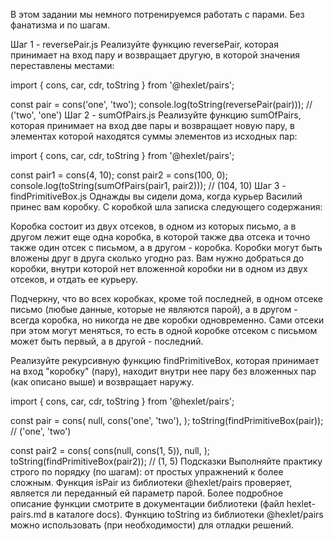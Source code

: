 В этом задании мы немного потренируемся работать с парами. Без фанатизма и по шагам.

Шаг 1 - reversePair.js
Реализуйте функцию reversePair, которая принимает на вход пару и возвращает другую, в которой значения переставлены местами:

import { cons, car, cdr, toString } from '@hexlet/pairs';

const pair = cons('one', 'two');
console.log(toString(reversePair(pair))); // ('two', 'one')
Шаг 2 - sumOfPairs.js
Реализуйте функцию sumOfPairs, которая принимает на вход две пары и возвращает новую пару, в элементах которой находятся суммы элементов из исходных пар:

import { cons, car, cdr, toString } from '@hexlet/pairs';

const pair1 = cons(4, 10);
const pair2 = cons(100, 0);
console.log(toString(sumOfPairs(pair1, pair2))); // (104, 10)
Шаг 3 - findPrimitiveBox.js
Однажды вы сидели дома, когда курьер Василий принес вам коробку. С коробкой шла записка следующего содержания:

Коробка состоит из двух отсеков, в одном из которых письмо, а в другом лежит еще одна коробка, в которой также два отсека и точно также один отсек с письмом, а в другом - коробка. Коробки могут быть вложены друг в друга сколько угодно раз. Вам нужно добраться до коробки, внутри которой нет вложенной коробки ни в одном из двух отсеков, и отдать ее курьеру.

Подчеркну, что во всех коробках, кроме той последней, в одном отсеке письмо (любые данные, которые не являются парой), а в другом - всегда коробка, но никогда не две коробки одновременно. Сами отсеки при этом могут меняться, то есть в одной коробке отсеком с письмом может быть первый, а в другой - последний.

Реализуйте рекурсивную функцию findPrimitiveBox, которая принимает на вход "коробку" (пару), находит внутри нее пару без вложенных пар (как описано выше) и возвращает наружу.

import { cons, car, cdr, toString } from '@hexlet/pairs';

const pair = cons(
  null,
  cons('one', 'two'),
);
toString(findPrimitiveBox(pair)); // ('one', 'two')

const pair2 = cons(
  cons(null, cons(1, 5)),
  null,
);
toString(findPrimitiveBox(pair2)); // (1, 5)
Подсказки
Выполняйте практику строго по порядку (по шагам): от простых упражнений к более сложным.
Функция isPair из библиотеки @hexlet/pairs проверяет, является ли переданный ей параметр парой. Более подробное описание функции смотрите в документации библиотеки (файл hexlet-pairs.md в каталоге docs).
Функцию toString из библиотеки @hexlet/pairs можно использовать (при необходимости) для отладки решений.